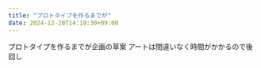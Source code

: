 ```yaml
---
title: "プロトタイプを作るまでが"
date: 2024-12-20T14:19:30+09:00
---
```

プロトタイプを作るまでが企画の草案
アートは間違いなく時間がかかるので後回し
